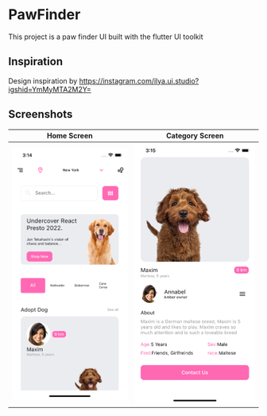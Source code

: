 # PawFinder

This project is a paw finder UI built with the flutter UI toolkit

## Inspiration

Design inspiration by https://instagram.com/ilya.ui.studio?igshid=YmMyMTA2M2Y=

## Screenshots

| Home Screen | Category Screen | 
|    :---:     |     :---:      |  
| <img src="images/home.png" width="500">   | <img src="images/category.png" width="500">   |

